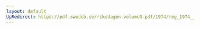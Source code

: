 ```yaml
---
layout: default
UpRedirect: https://pdf.swedeb.se/riksdagen-volumeG-pdf/1974/reg_1974__reg_02/reg_1974__reg_02_0198.pdf
---
```

